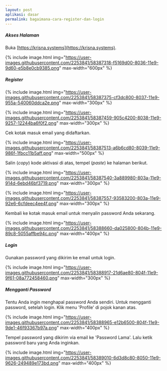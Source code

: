 ```yaml
---
layout: post
aplikasi: dasar
permalink: bagaimana-cara-register-dan-login
---
```


##### Akses Halaman

Buka [https://krisna.systems](https://krisna.systems).

{% include image.html
            img="https://user-images.githubusercontent.com/2253841/58387318-f5169d00-8036-11e9-9d60-e5b8e0cb9385.png"
            max-width="600px"
%}

##### Register

{% include image.html
            img="https://user-images.githubusercontent.com/2253841/58387375-cf3dc800-8037-11e9-955a-540060ddca2e.png"
            max-width="300px"
%}

{% include image.html
            img="https://user-images.githubusercontent.com/2253841/58387459-905c4200-8038-11e9-9257-12244ba6f0f2.png"
            max-width="300px"
%}

Cek kotak masuk email yang didaftarkan.

{% include image.html
            img="https://user-images.githubusercontent.com/2253841/58387513-a6b6cd80-8039-11e9-986f-1fbcc11b5aff.png"
            max-width="500px"
%}

Salin (*copy*) kode aktivasi di atas, tempel (*paste*) ke halaman berikut.

{% include image.html
            img="https://user-images.githubusercontent.com/2253841/58387540-3a889980-803a-11e9-914d-6ebd46bf3719.png"
            max-width="300px"
%}

{% include image.html
            img="https://user-images.githubusercontent.com/2253841/58387557-93583200-803a-11e9-92e6-6cfdeec4ee4f.png"
            max-width="300px"
%}

Kembali ke kotak masuk email untuk menyalin password Anda sekarang.

{% include image.html
            img="https://user-images.githubusercontent.com/2253841/58388660-da025800-804b-11e9-89c8-5055affbe94c.png"
            max-width="400px"
%}

##### Login

Gunakan password yang dikirim ke email untuk login.

{% include image.html
            img="https://user-images.githubusercontent.com/2253841/58388917-21d6ae80-804f-11e9-9f61-08a772458460.png"
            max-width="300px"
%}

##### Mengganti Password

Tentu Anda ingin menghapal password Anda sendiri. Untuk mengganti password, setelah login. Klik menu 'Profile' di pojok kanan atas.

{% include image.html
            img="https://user-images.githubusercontent.com/2253841/58388965-e12b6500-804f-11e9-9de1-46f93367b97a.png"
            max-width="400px"
%}

Tempel password yang dikirim via email ke 'Password Lama'. Lalu ketik password baru yang Anda inginkan.

{% include image.html
            img="https://user-images.githubusercontent.com/2253841/58389010-6d3d8c80-8050-11e9-9626-249489e173bd.png"
            max-width="400px"
%}
